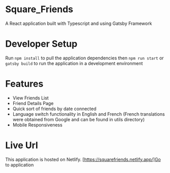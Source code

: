 # Square_Friends

A React application built with Typescript and using Gatsby Framework

# Developer Setup

Run `npm install` to pull the application dependencies then `npm run start` or `gatsby build` to run the application in a development environment

# Features

- View Friends List
- Friend Details Page
- Quick sort of friends by date connected
- Language switch functionality in English and French (French translations were obtained from Google and can be found in utils directory)
- Mobile Responsiveness

# Live Url

This application is hosted on Netlify. [https://squarefriends.netlify.app/]Go to application